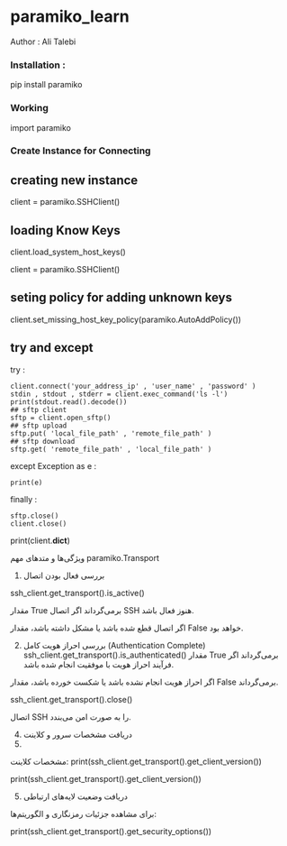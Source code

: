 # paramiko_learn
Author : Ali Talebi 

<h3>Installation : </h3>

pip install paramiko

<h3> Working </h3>

import paramiko 

<h3> Create Instance for Connecting </h3>

## creating new instance 

client = paramiko.SSHClient()

## loading Know Keys 

client.load_system_host_keys()


client = paramiko.SSHClient()

## seting policy for adding unknown keys 

client.set_missing_host_key_policy(paramiko.AutoAddPolicy())

## try and except 

try : 

    client.connect('your_address_ip' , 'user_name' , 'password' ) 
    stdin , stdout , stderr = client.exec_command('ls -l')
    print(stdout.read().decode())
    ## sftp client 
    sftp = client.open_sftp()
    ## sftp upload
    sftp.put( 'local_file_path' , 'remote_file_path' )
    ## sftp download 
    sftp.get( 'remote_file_path' , 'local_file_path' )

except Exception as e : 

    print(e)


finally : 

    sftp.close()
    client.close()

print(client.__dict__)


ویژگی‌ها و متدهای مهم paramiko.Transport

1. بررسی فعال بودن اتصال


ssh_client.get_transport().is_active()

مقدار True برمی‌گرداند اگر اتصال SSH هنوز فعال باشد.

اگر اتصال قطع شده باشد یا مشکل داشته باشد، مقدار False خواهد بود.

2. بررسی احراز هویت کامل (Authentication Complete)
ssh_client.get_transport().is_authenticated()
مقدار True برمی‌گرداند اگر فرآیند احراز هویت با موفقیت انجام شده باشد.

اگر احراز هویت انجام نشده باشد یا شکست خورده باشد، مقدار False برمی‌گرداند.

ssh_client.get_transport().close()

اتصال SSH را به صورت امن می‌بندد.

4. دریافت مشخصات سرور و کلاینت
5. 
مشخصات کلاینت:
print(ssh_client.get_transport().get_client_version())

print(ssh_client.get_transport().get_client_version())

5. دریافت وضعیت لایه‌های ارتباطی

برای مشاهده جزئیات رمزنگاری و الگوریتم‌ها:

print(ssh_client.get_transport().get_security_options())








